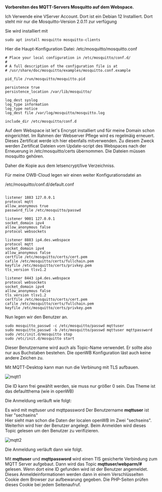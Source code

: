 **Vorbereiten des MQTT-Servers Mosquitto auf dem Webspace.**

Ich Verwende eine VServer Account.
Dort ist ein Debian 12 Installiert.
Dort steht mir nur die Mosquitto-Version 2.0.11 zur verfügung

Sie wird installiert mit

```
sudo apt install mosquitto mosquitto-clients
```

Hier die Haupt-Konfiguration Datei: /etc/mosquitto/mosquitto.conf
```
# Place your local configuration in /etc/mosquitto/conf.d/
#
# A full description of the configuration file is at
# /usr/share/doc/mosquitto/examples/mosquitto.conf.example

pid_file /run/mosquitto/mosquitto.pid

persistence true
persistence_location /var/lib/mosquitto/

log_dest syslog
log_type information
log_type notice
log_dest file /var/log/mosquitto/mosquitto.log

include_dir /etc/mosquitto/conf.d
```

Auf dem Webspace ist let's Encrypt installiert und für meine Domain schon eingerichtet.
Im Rahmen der Webserver Pflege wird es regelmäig erneuert. 
Dieses Zertificat werde ich hier ebenfalls mitverwenden.
Zu diesem Zweck werden Zertificat Dateien vom Update-script des Webspaces nach der Erneuerung 
in /etc/mosquitto/certs übernommen. Die Dateien müssen mosquitto gehören.

Daher die Kopie aus dem letsencrypt/live Verzeichniss.

Für meine OWB-Cloud legen wir einen weiter Konfigurationsdatei an

/etc/mosquitto/conf.d/default.conf
```

listener 1883 127.0.0.1
protocol mqtt
allow_anonymous true
password_file /etc/mosquitto/passwd

listener 9001 127.0.0.1
socket_domain ipv4
allow_anonymous false
protocol websockets

listener 8883 ip4.des.webspace
protocol mqtt
socket_domain ipv4
allow_anonymous false
certfile /etc/mosquitto/certs/cert.pem
cafile /etc/mosquitto/certs/fullchain.pem
keyfile /etc/mosquitto/certs/privkey.pem
tls_version tlsv1.2

listener 8443 ip4.des.webspace
protocol websockets
socket_domain ipv4
allow_anonymous false
tls_version tlsv1.2
certfile /etc/mosquitto/certs/cert.pem
cafile /etc/mosquitto/certs/fullchain.pem
keyfile /etc/mosquitto/certs/privkey.pem
```

Nun legen wir den Benutzer an.

```
sudo mosquitto_passwd -c /etc/mosquitto/passwd mqttuser
sudo mosquitto_passwd -b /etc/mosquitto/passwd mqttuser mqttpassword
sudo /etc/init.d/mosquitto stop
sudo /etc/init.d/mosquitto start

```

Dieser Benutzername wird auch als Topic-Name verwendet. Er sollte also nur aus Buchstaben bestehen.
Die openWB Konfiguration läst auch keine andere Zeichen zu. 

Mit MQTT-Desktop kann man nun die Verbinung mit TLS aufbauen.

![mqtt1](https://github.com/hhoefling/MyOwnOWBC/assets/89247538/88885e8f-9b5c-402c-94b2-684d91b809ae)


Die ID kann frei gewählt werden, sie muss nur größer 0 sein. Das Theme ist das defaultthema (wie in openWB)

Die Anmeldung verläuft wie folgt:

Es wird mit mqttuser und mqttpassword
Der Benutzername **mqttuser** ist hier "sechseins"  
Hier sieht man schon die Daten der localen openWB im Zwei "sechseins".
Weiterhin wird hier der Benutzer angelegt. Beim Anmelden wird dieses Topic gelesen um den Benutzer zu verifizieren.

![mqtt2](https://github.com/hhoefling/MyOwnOWBC/assets/89247538/9dbf6a5c-d218-4117-b486-c3e2d03ee8d1)


Die Anmeldung verläuft dann wie folgt.

Mit <b>mqttuser</b> und <b>mqttpassword</b> wird einen TlS gesicherte Verbindung zum MQTT Server aufgebaut.
Dann wird das Topic <b>mqttuser/webparm/#</b> gelesen. Wenn dort eine ID gefunden wird ist der Benutzer angemeldet.
Dieses Anmeldeinformationen werden dann in einem Verschlüsselten Cookie dem Browser zur aufbewarung gegeben.
Die PHP-Seiten prüfen dieses Cookie bei jedem Seitenaufruf.

